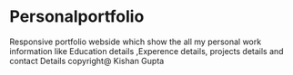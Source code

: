 # Personalportfolio
Responsive portfolio webside which show the all my personal work information like  Education details ,Experence details, projects details and contact Details
copyright@ Kishan Gupta
